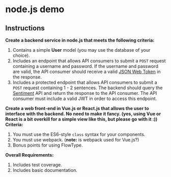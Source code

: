 # node.js demo

## Instructions

**Create a backend service in node.js that meets the following criteria:**

1. Contains a simple **User** model (you may use the database of your choice).
2. Includes an endpoint that allows API consumers to submit a `POST` request containing a username and password.  If the username and password are valid, the API consumer should receive a valid [JSON Web Token](https://jwt.io/) in the response.
3. Includes a protected endpoint that allows API consumers to submit a `POST` request containing 1 - 2 sentences.  The backend should query the [Sentiment](https://market.mashape.com/vivekn/sentiment-3) API and return the response to the API consumer.  The API consumer must include a valid JWT in order to access this endpoint.

**Create a web front-end in Vue.js or React.js that allows the user to interface with the backend.  No need to make it fancy.  (yes, using Vue or React is a bit overkill for a simple view like this, but please go with it :))  Criteria:**

1. You must use the ES6-style `class` syntax for your components.
2. You must use webpack. (**note:** is webpack used for Vue.js?)
3. Bonus points for using FlowType. 

**Overall Requirements:**

1. Includes test coverage.
2. Includes basic documentation.
